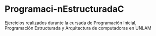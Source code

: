 # Programaci-nEstructuradaC
Ejercicios realizados durante la cursada de Programación Inicial, Programación Estructurada y Arquitectura de computadoras en UNLAM
